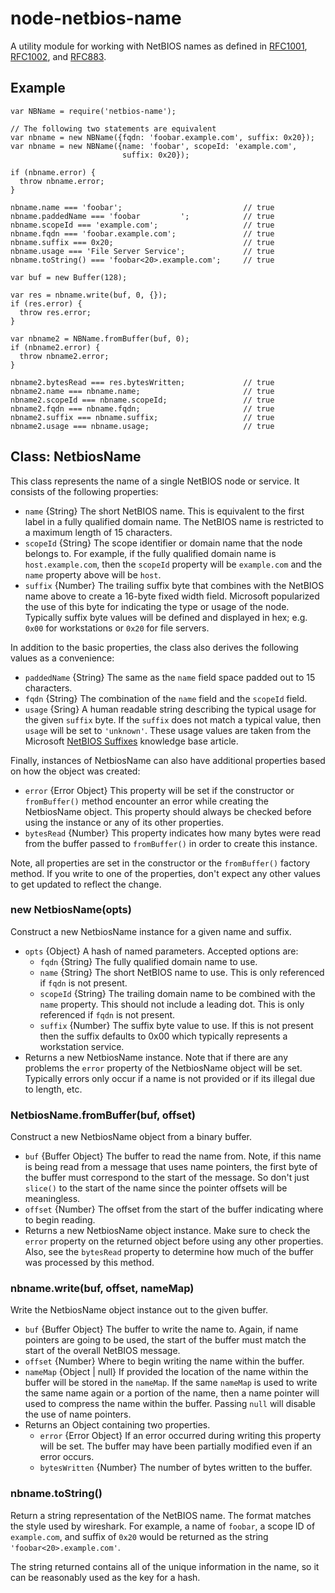# node-netbios-name

A utility module for working with NetBIOS names as defined in [RFC1001][],
[RFC1002][], and [RFC883][].

## Example

    var NBName = require('netbios-name');

    // The following two statements are equivalent
    var nbname = new NBName({fqdn: 'foobar.example.com', suffix: 0x20});
    var nbname = new NBName({name: 'foobar', scopeId: 'example.com',
                             suffix: 0x20});

    if (nbname.error) {
      throw nbname.error;
    }

    nbname.name === 'foobar';                           // true
    nbname.paddedName === 'foobar         ';            // true
    nbname.scopeId === 'example.com';                   // true
    nbname.fqdn === 'foobar.example.com';               // true
    nbname.suffix === 0x20;                             // true
    nbname.usage === 'File Server Service';             // true
    nbname.toString() === 'foobar<20>.example.com';     // true

    var buf = new Buffer(128);

    var res = nbname.write(buf, 0, {});
    if (res.error) {
      throw res.error;
    }

    var nbname2 = NBName.fromBuffer(buf, 0);
    if (nbname2.error) {
      throw nbname2.error;
    }

    nbname2.bytesRead === res.bytesWritten;             // true
    nbname2.name === nbname.name;                       // true
    nbname2.scopeId === nbname.scopeId;                 // true
    nbname2.fqdn === nbname.fqdn;                       // true
    nbname2.suffix === nbname.suffix;                   // true
    nbname2.usage === nbname.usage;                     // true

## Class: NetbiosName

This class represents the name of a single NetBIOS node or service.  It
consists of the following properties:

* `name` {String} The short NetBIOS name.  This is equivalent to the first
  label in a fully qualified domain name.  The NetBIOS name is restricted
  to a maximum length of 15 characters.
* `scopeId` {String} The scope identifier or domain name that the node
  belongs to.  For example, if the fully qualified domain name is
  `host.example.com`, then the `scopeId` property will be `example.com`
  and the `name` property above will be `host`.
* `suffix` {Number} The trailing suffix byte that combines with the NetBIOS
  name above to create a 16-byte fixed width field.  Microsoft popularized
  the use of this byte for indicating the type or usage of the node.
  Typically suffix byte values will be defined and displayed in hex; e.g.
  `0x00` for workstations or `0x20` for file servers.

In addition to the basic properties, the class also derives the following
values as a convenience:

* `paddedName` {String} The same as the `name` field space padded out to
  15 characters.
* `fqdn` {String} The combination of the `name` field and the `scopeId` field.
* `usage` {Sring} A human readable string describing the typical usage for
  the given `suffix` byte.  If the `suffix` does not match a typical value,
  then `usage` will be set to `'unknown'`.  These usage values are taken
  from the Microsoft [NetBIOS Suffixes][] knowledge base article.

Finally, instances of NetbiosName can also have additional properties based
on how the object was created:

* `error` {Error Object} This property will be set if the constructor or
  `fromBuffer()` method encounter an error while creating the NetbiosName
  object.  This property should always be checked before using the instance
  or any of its other properties.
* `bytesRead` {Number} This property indicates how many bytes were read from
  the buffer passed to `fromBuffer()` in order to create this instance.

Note, all properties are set in the constructor or the `fromBuffer()` factory
method.  If you write to one of the properties, don't expect any other values
to get updated to reflect the change.

### new NetbiosName(opts)

Construct a new NetbiosName instance for a given name and suffix.

* `opts` {Object} A hash of named parameters.  Accepted options are:
  * `fqdn` {String} The fully qualified domain name to use.
  * `name` {String} The short NetBIOS name to use.  This is only referenced
    if `fqdn` is not present.
  * `scopeId` {String} The trailing domain name to be combined with the `name`
    property.  This should not include a leading dot.  This is only
    referenced if `fqdn` is not present.
  * `suffix` {Number} The suffix byte value to use.  If this is not present
    then the suffix defaults to 0x00 which typically represents a workstation
    service.
* Returns a new NetbiosName instance.  Note that if there are any problems
  the `error` property of the NetbiosName object will be set.  Typically
  errors only occur if a name is not provided or if its illegal due to length,
  etc.

### NetbiosName.fromBuffer(buf, offset)

Construct a new NetbiosName object from a binary buffer.

* `buf` {Buffer Object} The buffer to read the name from.  Note, if this name
  is being read from a message that uses name pointers, the first byte of the
  buffer must correspond to the start of the message.  So don't just `slice()`
  to the start of the name since the pointer offsets will be meaningless.
* `offset` {Number} The offset from the start of the buffer indicating where
  to begin reading.
* Returns a new NetbiosName object instance.  Make sure to check the `error`
  property on the returned object before using any other properties.  Also,
  see the `bytesRead` property to determine how much of the buffer was
  processed by this method.

### nbname.write(buf, offset, nameMap)

Write the NetbiosName object instance out to the given buffer.

* `buf` {Buffer Object} The buffer to write the name to.  Again, if name
  pointers are going to be used, the start of the buffer must match the
  start of the overall NetBIOS message.
* `offset` {Number} Where to begin writing the name within the buffer.
* `nameMap` {Object | null} If provided the location of the name within the
  buffer will be stored in the `nameMap`.  If the same `nameMap` is used to
  write the same name again or a portion of the name, then a name pointer
  will used to compress the name within the buffer.  Passing `null` will
  disable the use of name pointers.
* Returns an Object containing two properties.
  * `error` {Error Object} If an error occurred during writing this property
    will be set.  The buffer may have been partially modified even if an
    error occurs.
  * `bytesWritten` {Number} The number of bytes written to the buffer.

### nbname.toString()

Return a string representation of the NetBIOS name.  The format matches the
style used by wireshark.  For example, a name of `foobar`, a scope ID of
`example.com`, and suffix of `0x20` would be returned as the string
`'foobar<20>.example.com'`.

The string returned contains all of the unique information in the name, so
it can be reasonably used as the key for a hash.

[RFC1001]: http://tools.ietf.org/rfc/rfc1001.txt
[RFC1002]: http://tools.ietf.org/rfc/rfc1002.txt
[RFC883]: http://tools.ietf.org/rfc/rfc883.txt
[NetBIOS Suffixes]: http://support.microsoft.com/kb/163409
